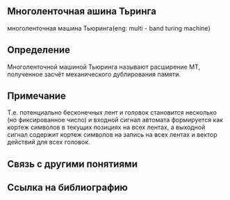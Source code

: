 ## Многоленточная ашина Тьринга
многоленточная машина Тьюринга(eng: multi - band turing machine)
## Определение 
Многоленточной машиной Тьюринга называют расширение МТ, полученное засчёт механического дублирования памяти.
## Примечание
Т.е. потенциально бесконечных лент и головок становится несколько (но фиксированное число) и входной сигнал автомата формируется как кортеж символов в текущих позициях на всех лентах, а выходной сигнал содержит кортеж символов на запись на всех лентах и вектор действий для всех головок.

## Связь с другими понятиями

## Ссылка на библиографию
